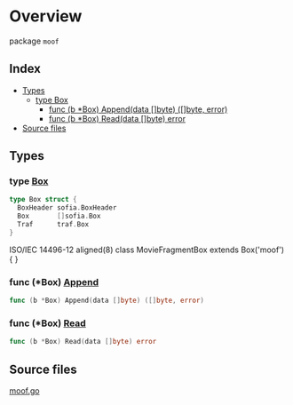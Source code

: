 # Overview

package `moof`

## Index

- [Types](#types)
  - [type Box](#type-box)
    - [func (b \*Box) Append(data []byte) ([]byte, error)](#func-box-append)
    - [func (b \*Box) Read(data []byte) error](#func-box-read)
- [Source files](#source-files)

## Types

### type [Box](./moof.go#L12)

```go
type Box struct {
  BoxHeader sofia.BoxHeader
  Box       []sofia.Box
  Traf      traf.Box
}
```

ISO/IEC 14496-12
  aligned(8) class MovieFragmentBox extends Box('moof') {
  }

### func (\*Box) [Append](./moof.go#L44)

```go
func (b *Box) Append(data []byte) ([]byte, error)
```

### func (\*Box) [Read](./moof.go#L18)

```go
func (b *Box) Read(data []byte) error
```

## Source files

[moof.go](./moof.go)
